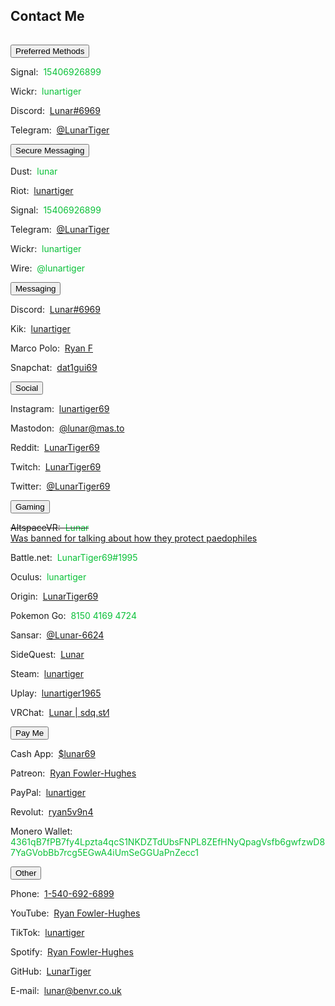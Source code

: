 <section><div class="encase">
	<h2 id="contact">Contact Me</h2>
	<hr style="height:1px; visibility:hidden;" />
	<button class="collapsible" id="openme" data-parent="openme" data-child="preferred">Preferred Methods</button>
		<div id="preferred" class="innertext" data-parent="openme">
			<p>Signal:&nbsp; <span style="color:#0ac139;" id="Psignal" data-parent="openme">15406926899</span></p>
			<p>Wickr:&nbsp; <span style="color:#0ac139;" id="Pwickr" data-parent="openme">lunartiger</span></p>
			<p>Discord:&nbsp; <a href="https://discordapp.com/users/206291426932293634" target="_blank" id="Pdiscord" data-parent="openme">Lunar#6969</a></p>
			<p>Telegram:&nbsp; <a href="https://t.me/LunarTiger" target="_blank" id="Ptelegram" data-parent="openme">@LunarTiger</a></p>
		</div>
	<button class="collapsible" id="secure" data-parent="secure" data-child="secure-child">Secure Messaging</button>
		<div id="secure-child" class="innertext" data-parent="secure">
			<p>Dust:&nbsp; <span style="color:#0ac139;" id="dust" data-parent="secure">lunar</span></p>
			<p>Riot:&nbsp; <a href="https://matrix.to/#/@lunartiger:matrix.org" target="_blank" id="riot" data-parent="secure">lunartiger</a></p>
			<p>Signal:&nbsp; <span style="color:#0ac139;" id="signal" data-parent="secure">15406926899</span></p>
			<p>Telegram:&nbsp; <a href="https://t.me/LunarTiger" target="_blank" id="telegram" data-parent="secure">@LunarTiger</a></p>
			<p>Wickr:&nbsp; <span style="color:#0ac139;" id="wickr" data-parent="secure">lunartiger</span></p>
			<p>Wire:&nbsp; <span style="color:#0ac139;" id="wire" data-parent="secure">@lunartiger</span></p>
		</div>
	<button class="collapsible" id="messaging" data-parent="messaging" data-child="messaging-child">Messaging</button>
		<div id="messaging-child" class="innertext" data-parent="messaging">
			<p>Discord:&nbsp; <a href="https://discordapp.com/users/206291426932293634" target="_blank" id="discord" data-parent="messaging">Lunar#6969</a></p>
			<p>Kik:&nbsp; <a href="https://kik.me/lunartiger" target="_blank" id="kik" data-parent="messaging">lunartiger</a></p>
			<p>Marco Polo:&nbsp; <a href="http://reachmeonmp.com/s/ryan-f-oi3kW" target="_blank" id="marcopolo" data-parent="messaging">Ryan F</a></p>
			<p>Snapchat:&nbsp; <a href="https://www.snapchat.com/add/dat1gui69" target="_blank" id="snapchat" data-parent="messaging">dat1gui69</a></p>
		</div>
	<button class="collapsible" id="social" data-parent="social" data-child="social-child">Social</button>
		<div id="social-child" class="innertext" data-parent="social">
			<p>Instagram: &nbsp;<a href="https://www.instagram.com/lunartiger69/" target="_blank" id="instagram" data-parent="social">lunartiger69</a></p>
			<p>Mastodon:&nbsp; <a rel="me" href="https://mas.to/@lunar" target="_blank" id="mastodon" data-parent="social">@lunar@mas.to</a></p>
			<p>Reddit:&nbsp; <a href="https://www.reddit.com/user/LunarTiger69" target="_blank" id="reddit" data-parent="social">LunarTiger69</a></p>
			<p>Twitch:&nbsp; <a href="https://www.twitch.tv/lunartiger69" target="_blank" id="twitch" data-parent="social">LunarTiger69</a></p>
			<p>Twitter:&nbsp; <a href="https://twitter.com/LunarTiger69" target="_blank" id="twitter" data-parent="social">@LunarTiger69</a></p>
		</div>
	<button class="collapsible" id="gaming" data-parent="gaming" data-child="gaming-child">Gaming</button>
		<div id="gaming-child" class="innertext" data-parent="gaming">
			<p><del>AltspaceVR:&nbsp; <span style="color:#0ac139;" id="altvr" data-parent="gaming">Lunar</span></del><br /><ins>Was banned for talking about how they protect paedophiles</ins></p>
			<p>Battle.net:&nbsp; <span style="color:#0ac139;" id="battlenet" data-parent="gaming">LunarTiger69#1995</span></p>
			<p>Oculus:&nbsp; <span style="color:#0ac139;" id="oculus" data-parent="gaming">lunartiger</span></p>
			<p>Origin:&nbsp; <a href="https://www.origin.com/usa/en-us/profile/user/Us_m7_zkAXm4u_A4yP5DQA--/achievements" target="_blank" id="origin" data-parent="gaming">LunarTiger69</a></p>
			<p>Pokemon Go:&nbsp; <span style="color:#0ac139;" id="pokemon" data-parent="gaming">8150 4169 4724</span></p>
			<!--<p>PSN:&nbsp; <span style="color:#0ac139;" id="psn" data-parent="gaming">lunartiger69</span></p>-->
			<p>Sansar:&nbsp; <a href="https://profiles.sansar.com/profiles/Lunar-6624" target="_blank" id="sansar" data-parent="gaming">@Lunar-6624</a></p>
			<p>SideQuest:&nbsp; <a href="https://sdq.st/lunar" target="_blank" id="sidequest" data-parent="gaming">Lunar</a></p>
			<p>Steam:&nbsp; <a href="http://steamcommunity.com/id/lunartiger" target="_blank" id="steam" data-parent="gaming">lunartiger</a></p>
			<p>Uplay:&nbsp; <a href="https://club.ubisoft.com/en-US/profile/lunartiger1965" target="_blank" id="uplay" data-parent="gaming">lunartiger1965</a></p>
			<p>VRChat:&nbsp; <a href="https://vrchat.com/home/user/usr_b215585f-cb89-4f2d-872c-24bf71576213" target="_blank" id="vrchat" data-parent="gaming">Lunar | sdq․st⁄l</a></p>
			<!--<p>Xbox:&nbsp; <a href="https://account.xbox.com/profile?gamertag=lunartiger69" target="_blank" id="xbox" data-parent="gaming">lunartiger69</a></p>-->
		</div>
	<button class="collapsible" id="payme" data-parent="payme" data-child="payme-child">Pay Me</button>
		<div id="payme-child" class="innertext" data-parent="payme">
			<p>Cash App:&nbsp; <a href="https://cash.app/$lunar69" target="_blank" id="cashapp" data-parent="payme">$lunar69</a></p>
			<p>Patreon:&nbsp; <a href="https://www.patreon.com/lunartiger" target="_blank" id="patreon" data-parent="payme">Ryan Fowler-Hughes</a></p>
			<p>PayPal:&nbsp; <a href="https://www.paypal.me/lunartiger" target="_blank" id="paypal" data-parent="payme">lunartiger</a></p>
			<p>Revolut:&nbsp; <a href="https://pay.revolut.com/profile/ryan5v9n4" target="_blank" id="revolut" data-parent="payme">ryan5v9n4</a></p>
			<p>Monero Wallet:&nbsp; <span style="color:#0ac139; word-wrap:break-word;" id="monero" data-parent="payme">4361qB7fPB7fy4Lpzta4qcS1NKDZTdUbsFNPL8ZEfHNyQpagVsfb6gwfzwD87YaGVobBb7rcg5EGwA4iUmSeGGUaPnZecc1</span></p>
		</div>
	<button class="collapsible" id="other" data-parent="other" data-child="other-child">Other</button>
		<div id="other-child" class="innertext" data-parent="other">
			<p>Phone:&nbsp; <a href="tel:+15406926899" id="phone" data-parent="other">1-540-692-6899</a></p>
			<p>YouTube:&nbsp; <a href="https://www.youtube.com/user/69lunartiger" target="_blank" id="youtube" data-parent="other">Ryan Fowler-Hughes</a></p>
			<p>TikTok:&nbsp; <a href="https://tiktok.com/@lunartiger" id="tiktok" data-parent="other">lunartiger</a></p>
			<p>Spotify:&nbsp; <a href="spotify:user:tet6uf8yxoga59316ykeisk45" id="spotify" data-parent="other">Ryan Fowler-Hughes</a></p>
			<p>GitHub:&nbsp; <a href="https://github.com/LunarTiger" target="_blank" id="github" data-parent="other">LunarTiger</a></p>
			<p>E-mail:&nbsp; <a href="mailto:lunar@benvr.co.uk" target="_top" id="email" data-parent="other">lunar@benvr.co.uk</a></p>
		</div>
	<script src="/assets/js/collapsible.js"></script>
</div></section>
